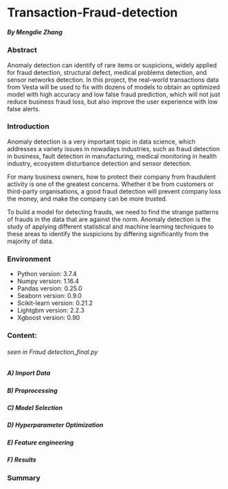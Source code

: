 # Transaction-Fraud-detection
#####     By Mengdie Zhang

### Abstract
Anomaly detection can identify of rare items or suspicions, widely applied for fraud detection, structural defect, medical problems detection, and sensor networks detection. In this project, the real-world transactions data from Vesta will be used to fix with dozens of models to obtain an optimized model with high accuracy and low false fraud prediction, which will not just reduce business fraud loss, but also improve the user experience with low false alerts. 

### Introduction
Anomaly detection is a very important topic in data science, which addresses a variety issues in nowadays industries, such as fraud detection in business, fault detection in manufacturing, medical monitoring in health industry, ecosystem disturbance detection and sensor detection.  

For many business owners, how to protect their company from fraudulent activity is one of the greatest concerns. Whether it be from customers or third-party organisations, a good fraud detection will prevent company loss the money, and make the company can be more trusted. 

To build a model for detecting frauds, we need to find the strange patterns of frauds in the data that are against the norm. Anomaly detection is the study of applying different statistical and machine learning techniques to these areas to identify the suspicions by differing significantly from the majority of data.

### Environment 
- Python version: 3.7.4 
- Numpy version: 1.16.4
- Pandas version: 0.25.0 
- Seaborn version: 0.9.0 
- Scikit-learn version: 0.21.2 
- Lightgbm version: 2.2.3
- Xgboost version: 0.90 

### Content:
###### seen in Fraud detection_final.py

##### A) Import Data
##### B) Proprocessing
##### C) Model Selection
##### D) Hyperparameter Optimization
##### E) Feature engineering
##### F) Results

### Summary
